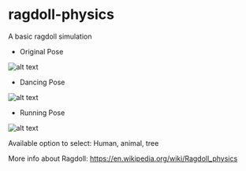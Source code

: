 # ragdoll-physics
A basic ragdoll simulation 

- Original Pose

![alt text](https://github.com/hlthung/ragdoll-physics/blob/master/img/sample0.png)

- Dancing Pose

![alt text](https://github.com/hlthung/ragdoll-physics/blob/master/img/sample1.png)

- Running Pose

![alt text](https://github.com/hlthung/ragdoll-physics/blob/master/img/sample2.png)

Available option to select: Human, animal, tree

More info about Ragdoll: https://en.wikipedia.org/wiki/Ragdoll_physics
